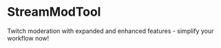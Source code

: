 # StreamModTool
 Twitch moderation with expanded and enhanced features - simplify your workflow now!
